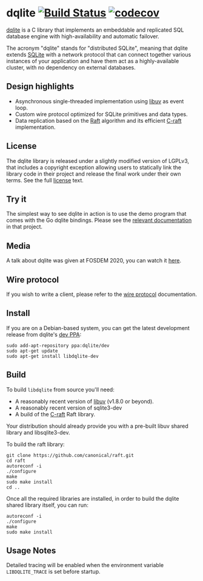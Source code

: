 dqlite [![Build Status](https://travis-ci.org/canonical/dqlite.png)](https://travis-ci.org/canonical/dqlite) [![codecov](https://codecov.io/gh/canonical/dqlite/branch/master/graph/badge.svg)](https://codecov.io/gh/canonical/dqlite)
======

[dqlite](https://dqlite.io) is a C library that implements an embeddable and replicated SQL database
engine with high-availability and automatic failover.

The acronym "dqlite" stands for "distributed SQLite", meaning that dqlite extends
[SQLite](https://sqlite.org/) with a network protocol that can connect together
various instances of your application and have them act as a highly-available
cluster, with no dependency on external databases.

Design highlights
----------------

* Asynchronous single-threaded implementation using [libuv](https://libuv.org/)
  as event loop.
* Custom wire protocol optimized for SQLite primitives and data types.
* Data replication based on the [Raft](https://raft.github.io/) algorithm and its
  efficient [C-raft](https://github.com/canonical/raft) implementation.

License
-------

The dqlite library is released under a slightly modified version of LGPLv3, that
includes a copyright exception allowing users to statically link the library code
in their project and release the final work under their own terms. See the full
[license](https://github.com/canonical/dqlite/blob/master/LICENSE) text.

Try it
-------

The simplest way to see dqlite in action is to use the demo program that comes
with the Go dqlite bindings. Please see the [relevant
documentation](https://github.com/canonical/go-dqlite#demo) in that project.

Media
-----

A talk about dqlite was given at FOSDEM 2020, you can watch it
[here](https://fosdem.org/2020/schedule/event/dqlite/).

Wire protocol
-------------

If you wish to write a client, please refer to the [wire protocol](https://dqlite.io/docs/protocol)
documentation.

Install
-------

If you are on a Debian-based system, you can get the latest development release from
dqlite's [dev PPA](https://launchpad.net/~dqlite/+archive/ubuntu/dev):

```
sudo add-apt-repository ppa:dqlite/dev
sudo apt-get update
sudo apt-get install libdqlite-dev
```

Build
-----

To build ``libdqlite`` from source you'll need:

* A reasonably recent version of [libuv](http://libuv.org/) (v1.8.0 or beyond).
* A reasonably recent version of sqlite3-dev
* A build of the [C-raft](https://github.com/canonical/raft) Raft library.

Your distribution should already provide you with a pre-built libuv shared
library and libsqlite3-dev.

To build the raft library:

```
git clone https://github.com/canonical/raft.git
cd raft
autoreconf -i
./configure
make
sudo make install
cd ..
```

Once all the required libraries are installed, in order to build the dqlite
shared library itself, you can run:

```
autoreconf -i
./configure
make
sudo make install
```

Usage Notes
-----------

Detailed tracing will be enabled when the environment variable `LIBDQLITE_TRACE` is set before startup.

